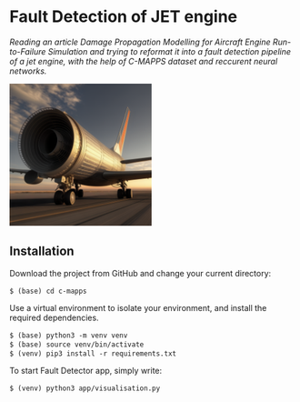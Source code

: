 # Fault Detection of JET engine
*Reading an article *Damage Propagation Modelling for Aircraft Engine Run-to-Failure Simulation* and trying to reformat it into a fault detection pipeline of a jet engine, with the help of C-MAPPS dataset and reccurent neural networks.*

[<img src="app/assets/image.png" width="250"/>](app/assets/image.png) 

## Installation
Download the project from GitHub and change your current directory:
```
$ (base) cd c-mapps
```
Use a virtual environment to isolate your environment, and install the required dependencies.
```
$ (base) python3 -m venv venv
$ (base) source venv/bin/activate
$ (venv) pip3 install -r requirements.txt
```

To start Fault Detector app, simply write:
```
$ (venv) python3 app/visualisation.py
```


